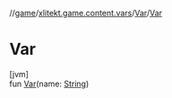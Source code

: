 //[game](../../../index.md)/[xlitekt.game.content.vars](../index.md)/[Var](index.md)/[Var](-var.md)

# Var

[jvm]\
fun [Var](-var.md)(name: [String](https://kotlinlang.org/api/latest/jvm/stdlib/kotlin/-string/index.html))
